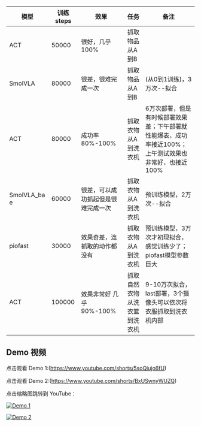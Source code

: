

| 模型        | 训练steps | 效果                         | 任务                         | 备注                                                                 |
|-------------|-----------|------------------------------|------------------------------|----------------------------------------------------------------------|
| ACT         | 50000     | 很好，几乎100%               | 抓取物品从A到B               |                                                                      |
| SmolVLA     | 80000     | 很差，很难完成一次           | 抓取物品从A到B               | (从0到1训练)，3万次--拟合                                            |
| ACT         | 80000     | 成功率80%-100%               | 抓取衣物从A到洗衣机          | 6万次部署，但是有时候部署效果差；下午部署就性能爆表，成功率接近100%；上午测试效果也非常好，也接近100% |
| SmolVLA_ba e | 60000     | 很差，可以成功抓起但是很难完成一次 | 抓取衣物从A到洗衣机          | 预训练模型，2万次--拟合                                              |
| piofast     | 30000     | 效果奇差，连抓取的动作都没有 | 抓取衣物从A到洗衣机          | 预训练模型，3万次才初现拟合，感觉训练少了；piofast模型参数巨大       |
| ACT         | 100000    | 效果非常好 几乎90%-100%      | 抓取自然衣物从洗衣篮到洗衣机 | 9-10万次拟合，last部署，3个摄像头可以依次将衣服抓取到洗衣机内部     |





## Demo 视频

点击观看 Demo 1:(https://www.youtube.com/shorts/5soQiujo6fU) 

点击观看 Demo 2:(https://www.youtube.com/shorts/BxUSwnyWUZQ)

点击缩略图跳转到 YouTube：

[![Demo 1](https://www.youtube.com/shorts/5soQiujo6fU/0.jpg)](https://www.youtube.com/shorts/5soQiujo6fU) 





[![Demo 2](https://www.youtube.com/shorts/BxUSwnyWUZQ/0.jpg)](https://www.youtube.com/shorts/BxUSwnyWUZQ)

